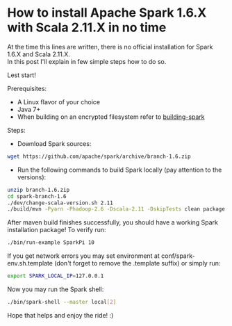 # How to install Apache Spark 1.6.X with Scala 2.11.X in no time

At the time this lines are written, there is no official installation for Spark 1.6.X and Scala 2.11.X.  
In this post I'll explain in few simple steps how to do so.

Lest start!

Prerequisites:  

- A Linux flavor of your choice 
- Java 7+
- When building on an encrypted filesystem refer to [building-spark](http://spark.apache.org/docs/latest/building-spark.html#building-with-buildmvn)

Steps:  

- Download Spark sources:  

```bash
wget https://github.com/apache/spark/archive/branch-1.6.zip
```

- Run the following commands to build Spark locally (pay attention to the versions):  

```bash
unzip branch-1.6.zip
cd spark-branch-1.6  
./dev/change-scala-version.sh 2.11
./build/mvn -Pyarn -Phadoop-2.6 -Dscala-2.11 -DskipTests clean package
```
  
After maven build finishes successfully, you should have a working Spark installation package!
To verify run:

```bash
./bin/run-example SparkPi 10
```

If you get network errors you may set environment at conf/spark-env.sh.template (don't forget to remove the .template suffix)
 or simply run:

```bash
export SPARK_LOCAL_IP=127.0.0.1
```

Now you may run the Spark shell:
```bash
./bin/spark-shell --master local[2]
```
 
Hope that helps and enjoy the ride! :)



